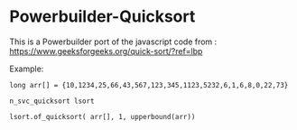 # Powerbuilder-Quicksort

This is a Powerbuilder port of the javascript code from : https://www.geeksforgeeks.org/quick-sort/?ref=lbp


Example:
```
long arr[] = {10,1234,25,66,43,567,123,345,1123,5232,6,1,6,8,0,22,73}

n_svc_quicksort lsort

lsort.of_quicksort( arr[], 1, upperbound(arr))
```
